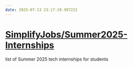 ```yaml
---
date: 2025-07-13 23:17:29.997222
---
```


# [SimplifyJobs/Summer2025-Internships](https://github.com/SimplifyJobs/Summer2025-Internships)

list of Summer 2025 tech internships for students